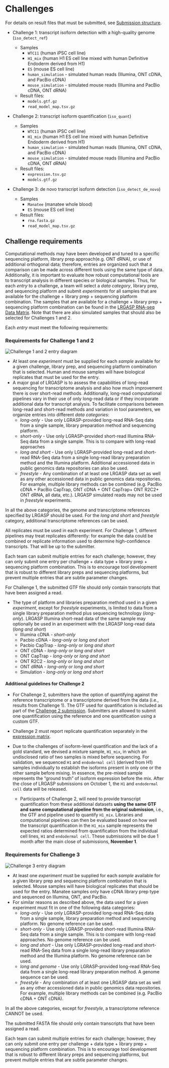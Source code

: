 # Challenges

For details on result files that must be submitted, see [Submission structure](submission.md).

* Challenge 1: transcript isoform detection with a high-quality genome (`iso_detect_ref`)
  * Samples
    * `WTC11` (human iPSC cell line)
    * `H1_mix` (human H1 ES cell line mixed with human Definitive Endoderm derived from H1)
    * `ES` (mouse ES cell line)
    * `human_simulation` - simulated human reads (Illumina, ONT cDNA, and PacBio cDNA)
    * `mouse_simulation` - simulated mouse reads (Illumina and PacBio cDNA, ONT dRNA)
  * Result files:
    * `models.gtf.gz`
    * `read_model_map.tsv.gz`

* Challenge 2: transcript isoform quantification (`iso_quant`)
  * Samples
    * `WTC11` (human iPSC cell line)
    * `H1_mix` (human H1 ES cell line mixed with human Definitive Endoderm derived from H1)
    * `human_simulation` - simulated human reads (Illumina, ONT cDNA, and PacBio cDNA)
    * `mouse_simulation` - simulated mouse reads (Illumina and PacBio cDNA, ONT dRNA)
  * Result files:
    * `expression.tsv.gz`
    * `models.gtf.gz`

* Challenge 3: de novo transcript isoform detection (`iso_detect_de_novo`)
  * Samples
    * `Manatee` (manatee whole blood)
    * `ES` (mouse ES cell line)
  * Result files:
    * `rna.fasta.gz`
    * `read_model_map.tsv.gz`

## Challenge requirements

Computational methods may have been developed and tuned to a specific sequencing platform, library prep approach(e.g. ONT dRNA), or use of additional orthogonal data; therefore, entries are organized such that a comparison can be made across different tools using the same type of data. Additionally, it is important to evaluate how robust computational tools are to transcript analysis in different species or biological samples. Thus, for each *entry* to a challenge, a team will select a *data category*, library prep, and sequencing platform and submit *experiments* for all samples that are available for the challenge + library prep + sequencing platform combination. The samples that are available for a challenge + library prep + sequencing platform combination can be found in the [LRGASP RNA-seq Data Matrix](rnaseq-data-matrix.md). Note that there are also simulated samples that should also be selected for Challenges 1 and 2.

Each *entry* must meet the following requirements:

### Requirements for Challenge 1 and 2

![Challenge 1 and 2 entry diagram](challenge_1_2_entries.png)

* At least one *experiment* must be supplied for each *sample* available for
  a given challenge, library prep, and sequencing platform combination that is selected. Human and mouse samples will have biological replicates that must be used for the entry.
* A major goal of LRGASP is to assess the capabilities of long-read sequencing for transcriptome analysis and also how much improvement there is over short-read methods. Additionally, long-read computational pipelines vary in their use of only long-read data or if they incorporate additional data for transcript analysis. To facilitate comparisons between long-read and short-read methods and variation in tool parameters, we organize entries into different *data categories*:
  * *long-only* - Use only LGRASP-provided long-read RNA-Seq data from a single sample, library preparation method and sequencing platform.
  * *short-only* - Use only LGRASP-provided short-read Illumina RNA-Seq data from a single sample. This is to compare with long-read approaches
  * *long and short* - Use only LGRASP-provided long-read and short-read RNA-Seq data from a single long-read library preparation method and the Illumina platform. Additional accessioned data in public genomics data repositories can also be used.
  * *freestyle* - Any combination of at least one LRGASP data set as well as any other accessioned data in public genomics data repositories. For example, multiple library methods can be combined (e.g. PacBio cDNA + PacBio CapTrap, ONT cDNA + ONT CapTrap+ ONT R2C2+ ONT dRNA, all data, etc.).  LRGASP simulated reads may not be used in *freestyle* experiments.

In all the above categories, the genome and transcriptome references specified by LRGASP should be used. For the *long and short* and *freestyle* category, additional transcriptome references can be used.

All replicates must be used in each experiment. For Challenge 1, different pipelines may treat replicates differently: for example the data could be combined or replicate information used to determine high-confidence transcripts. That will be up to the submitter.

Each team can submit multiple entries for each challenge; however, they can only submit one entry per challenge + data type + library prep + sequencing platform combination. This is to encourage tool development that is robust to different library preps and sequencing platforms, but prevent multiple entries that are subtle parameter changes.

For Challenge 1, the submitted GTF file should only contain transcripts that have been assigned a read. 

* The type of platform and libraries preparation method used in a given *experiment*, except for *freestyle* experiments, is limited to data from a single library preparation method plus sequencing technology (*long-only*).  LRGASP Illumina short-read data of the same sample may optionally be used in an experiment with the LRGASP long-read data (*long and short*)
  * Illumina cDNA - *short-only*
  * Pacbio cDNA - *long-only* or *long and short*
  * Pacbio CapTrap - *long-only* or *long and short*
  * ONT cDNA - *long-only* or *long and short*
  * ONT CapTrap - *long-only* or *long and short*
  * ONT R2C2 - *long-only* or *long and short*
  * ONT dRNA - *long-only* or *long and short*
  * Simulation - *long-only* or *long and short*

#### Additional guidelines for Challenge 2

* For Challenge 2, submitters have the option of quantifying against the reference transcriptome or a transcriptome derived from the data (i.e., results from Challenge 1). The GTF used for quantification is included as part of the [Challenge 2 submission](submission.md). Submitters are allowed to submit one quantification using the reference and one quantification using a custom GTF.

* Challenge 2 must report replicate quantification separately in the [expression matrix](expression_matrix_format.md).

* Due to the challenges of isoform-level quantification and the lack of a gold standard, we devised a mixture sample, `H1_mix`, in which an undisclosed ratio of two samples is mixed before sequencing. For validation, we sequenced `H1` and `endodermal cell` (derived from H1) samples individually to establish the isoforms present in only one or the other sample before mixing. In essence, the pre-mixed sample represents the “ground truth” of isoform expression before the mix. After the close of LRGASP submissions on October 1, the `H1` and `endodermal cell` data will be released. 
  * Participants of Challenge 2, will need to provide transcript quantification from these additional datasets **using the same GTF and same computational pipeline from the original submission**, i.e., the GTF and pipeline used to quantify `H1_mix`. Libraries and computational pipelines can then be evaluated based on how well the transcript quantification in the `H1_mix` sample represents the expected ratios determined from quantification from the individual cell lines, `H1` and `endodermal cell`. These submissions will be due 1 month after the main close of submissions, **November 1**.

### Requirements for Challenge 3

![Challenge 3 entry diagram](challenge_3_entries.png)

* At least one *experiment* must be supplied for each *sample* available for a given library prep and sequencing platform combination that is selected. Mouse samples will have biological replicates that should be used for the entry. Manatee samples only have cDNA library prep type and sequenced on Illumina, ONT, and PacBio.
* For similar reasons as described above, the data used for a given experiment must fit in one of the following data categories:
  * *long-only* - Use only LGRASP-provided long-read RNA-Seq data from a single sample, library preparation method and sequencing platform. No genome reference can be used.
  * *short-only* - Use only LGRASP-provided short-read Illumina RNA-Seq data from a single sample. This is to compare with long-read approaches. No genome reference can be used.
  * *long and short* - Use only LGRASP-provided long-read and short-read RNA-Seq data from a single long-read library preparation method and the Illumina platform. No genome reference can be used.
  * *long and genome* - Use only LGRASP-provided long-read RNA-Seq data from a single long-read library preparation method. A genome sequence can be used.
  * *freestyle* - Any combination of at least one LRGASP data set as well as any other accessioned data in public genomics data repositories. For example, multiple library methods can be combined (e.g. PacBio cDNA + ONT cDNA).

In all the above categories, except for *freestyle*, a transcriptome reference CANNOT be used.

The submitted FASTA file should only contain transcripts that have been assigned a read.

Each team can submit multiple entries for each challenge; however, they can only submit one entry per challenge + data type + library prep + sequencing platform combination. This is to encourage tool development that is robust to different library preps and sequencing platforms, but prevent multiple entries that are subtle parameter changes.
